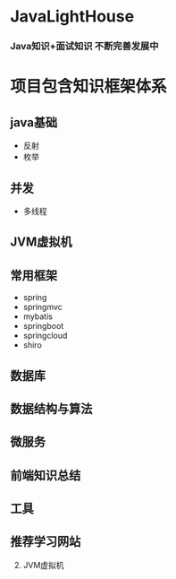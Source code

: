 # JavaLightHouse
### Java知识+面试知识 不断完善发展中

# 项目包含知识框架体系
## java基础
* 反射
* 枚举

## 并发
* 多线程

## JVM虚拟机

## 常用框架
* spring
* springmvc
* mybatis
* springboot
* springcloud
* shiro

## 数据库

## 数据结构与算法

## 微服务

## 前端知识总结

## 工具

## 推荐学习网站


2. JVM虚拟机

## 
